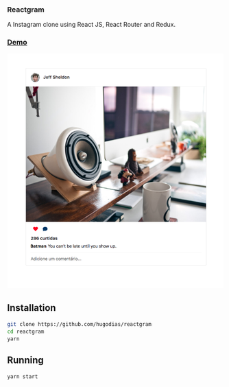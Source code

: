 ### Reactgram

A Instagram clone using React JS, React Router and Redux.

### [Demo](https://build-vgprixqjru.now.sh/)

![Screenshot](https://raw.githubusercontent.com/hugodias/reactgram/master/public/screenshot.png)

## Installation

```bash
git clone https://github.com/hugodias/reactgram
cd reactgram
yarn
```

## Running

```bash
yarn start
```